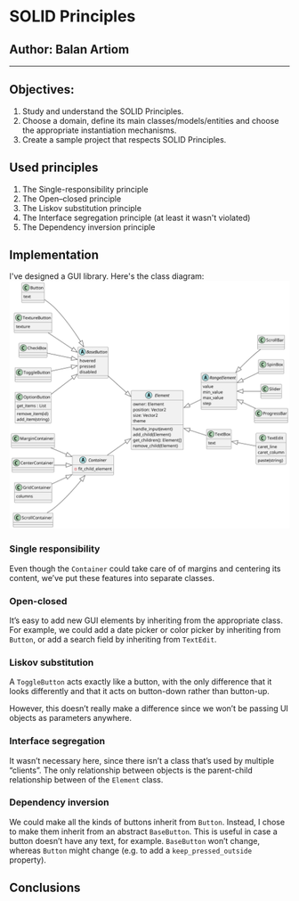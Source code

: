 # SOLID Principles

## Author: Balan Artiom

----

## Objectives:

1. Study and understand the SOLID Principles.
2. Choose a domain, define its main classes/models/entities and choose the appropriate instantiation mechanisms.
3. Create a sample project that respects SOLID Principles.

## Used principles

1. The Single-responsibility principle
2. The Open–closed principle
3. The Liskov substitution principle
4. The Interface segregation principle (at least it wasn't violated)
5. The Dependency inversion principle

## Implementation

I've designed a GUI library. Here's the class diagram:
![](gui.png)

### Single responsibility

Even though the `Container` could take care of of margins and centering its content,
we&rsquo;ve put these features into separate classes.


### Open-closed

It&rsquo;s easy to add new GUI elements by inheriting from the appropriate class.
For example, we could add a date picker or color picker by inheriting from `Button`,
or add a search field by inheriting from `TextEdit`.


### Liskov substitution

A `ToggleButton` acts exactly like a button,
with the only difference that it looks differently and that it acts on button-down rather than button-up.

However, this doesn&rsquo;t really make a difference since we won&rsquo;t be passing UI objects as parameters anywhere.


### Interface segregation

It wasn&rsquo;t necessary here, since there isn&rsquo;t a class that&rsquo;s used by multiple &ldquo;clients&rdquo;.
The only relationship between objects is the parent-child relationship between of the `Element` class.


### Dependency inversion

We could make all the kinds of buttons inherit from `Button`.
Instead, I chose to make them inherit from an abstract `BaseButton`.
This is useful in case a button doesn&rsquo;t have any text, for example.
`BaseButton` won&rsquo;t change, whereas `Button` might change (e.g. to add a `keep_pressed_outside` property).

## Conclusions

